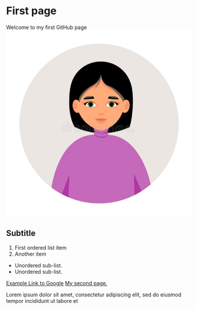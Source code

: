 # First page
Welcome to my first GitHub page
<img src="images/headshot.jpeg?raw=true"/>

## Subtitle

1. First ordered list item 
2. Another item 

- Unordered sub-list. 
- Unordered sub-list. 

[Example Link to Google](https://www.google.com)
[My second page.](https://tejkaa.github.io/tejka/second)

Lorem ipsum dolor sit amet, consectetur adipiscing elit, sed do eiusmod tempor incididunt ut labore et 
